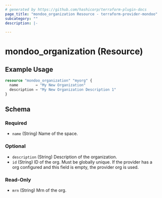 ```yaml
---
# generated by https://github.com/hashicorp/terraform-plugin-docs
page_title: "mondoo_organization Resource - terraform-provider-mondoo"
subcategory: ""
description: |-
  
---
```


# mondoo_organization (Resource)



## Example Usage

```terraform
resource "mondoo_organization" "myorg" {
  name        = "My New Organization"
  description = "My New Organization Description 1"
}
```

<!-- schema generated by tfplugindocs -->
## Schema

### Required

- `name` (String) Name of the space.

### Optional

- `description` (String) Description of the organization.
- `id` (String) ID of the org. Must be globally unique. If the provider has a org configured and this field is empty, the provider org is used.

### Read-Only

- `mrn` (String) Mrn of the org.
